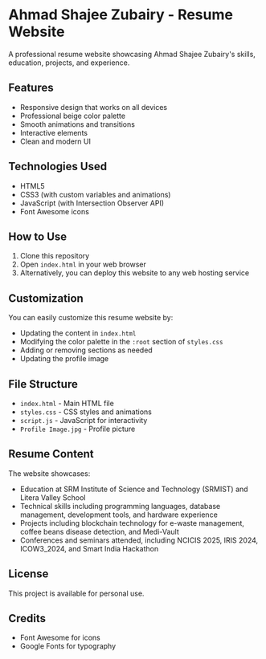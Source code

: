 # Ahmad Shajee Zubairy - Resume Website

A professional resume website showcasing Ahmad Shajee Zubairy's skills, education, projects, and experience.

## Features

- Responsive design that works on all devices
- Professional beige color palette
- Smooth animations and transitions
- Interactive elements
- Clean and modern UI

## Technologies Used

- HTML5
- CSS3 (with custom variables and animations)
- JavaScript (with Intersection Observer API)
- Font Awesome icons

## How to Use

1. Clone this repository
2. Open `index.html` in your web browser
3. Alternatively, you can deploy this website to any web hosting service

## Customization

You can easily customize this resume website by:

- Updating the content in `index.html`
- Modifying the color palette in the `:root` section of `styles.css`
- Adding or removing sections as needed
- Updating the profile image

## File Structure

- `index.html` - Main HTML file
- `styles.css` - CSS styles and animations
- `script.js` - JavaScript for interactivity
- `Profile Image.jpg` - Profile picture

## Resume Content

The website showcases:

- Education at SRM Institute of Science and Technology (SRMIST) and Litera Valley School
- Technical skills including programming languages, database management, development tools, and hardware experience
- Projects including blockchain technology for e-waste management, coffee beans disease detection, and Medi-Vault
- Conferences and seminars attended, including NCICIS 2025, IRIS 2024, ICOW3_2024, and Smart India Hackathon

## License

This project is available for personal use.

## Credits

- Font Awesome for icons
- Google Fonts for typography 